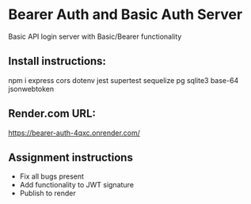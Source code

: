 # Bearer Auth and Basic Auth Server

Basic API login server with Basic/Bearer functionality

## Install instructions:

npm i express cors dotenv jest supertest sequelize pg sqlite3 base-64 jsonwebtoken

## Render.com URL:
https://bearer-auth-4qxc.onrender.com/

## Assignment instructions

- Fix all bugs present
- Add functionality to JWT signature
- Publish to render
